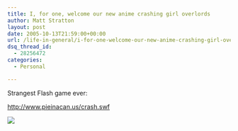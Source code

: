 ```yaml
---
title: I, for one, welcome our new anime crashing girl overlords
author: Matt Stratton
layout: post
date: 2005-10-13T21:59:00+00:00
url: /life-in-general/i-for-one-welcome-our-new-anime-crashing-girl-overlords-2
dsq_thread_id:
  - 28256472
categories:
  - Personal

---
```

Strangest Flash game ever:

http://www.pieinacan.us/crash.swf

![][1]

 [1]: http://static.flickr.com/26/52303313_420e516418.jpg?v=0